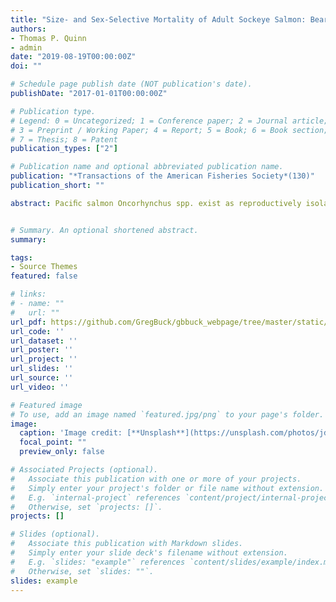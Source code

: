 ```yaml
---
title: "Size- and Sex-Selective Mortality of Adult Sockeye Salmon: Bears, Gulls, and Fish Out of Water"
authors:
- Thomas P. Quinn
- admin
date: "2019-08-19T00:00:00Z"
doi: ""

# Schedule page publish date (NOT publication's date).
publishDate: "2017-01-01T00:00:00Z"

# Publication type.
# Legend: 0 = Uncategorized; 1 = Conference paper; 2 = Journal article;
# 3 = Preprint / Working Paper; 4 = Report; 5 = Book; 6 = Book section;
# 7 = Thesis; 8 = Patent
publication_types: ["2"]

# Publication name and optional abbreviated publication name.
publication: "*Transactions of the American Fisheries Society*(130)"
publication_short: ""

abstract: Paciﬁc salmon Oncorhynchus spp. exist as reproductively isolated breeding populations and display marked variation in size and age at maturity within and among populations. We conducted a detailed study of mortality on adult sockeye salmon O. nerka in Hansen Creek, a small stream in southwestern Alaska, to test the prediction that predation by brown bears Ursus arctos and death by stranding during upstream migration would selectively remove males and large (old) individuals. During the 3 years of this study, 13.7% of the mature salmon died in shallow water at the creek’s mouth before reaching the spawning grounds. Males had proportionally higher mortality at the mouth than females (17.6% versus 10.8%), and the ﬁsh of both sexes that died at the mouth were larger and older than those that survived to ascend the creek. Of the ﬁsh that died at the mouth, females were more often attacked (chieﬂy scavenged) by glaucous-winged gulls Larus glaucescens than males, and the gulls tended to attack ﬁsh that were smaller than average. Of the ﬁsh that reached the spawning habitats in Hansen Creek, those killed by bears were larger and older than those that died of senescence. Thus, there was highly size-selective mortality in this population. Data from four other nearby sockeye salmon populations conﬁrmed the tendency for bears to kill predominately large salmon and males. Data from 14 other populations revealed that the predation intensity was generally, but not always, higher on males than females. Overall, the results indicated that there can be substantial selective mortality in salmon populations in small streams, which may inﬂuence their life history evolution.


# Summary. An optional shortened abstract.
summary: 

tags:
- Source Themes
featured: false

# links:
# - name: ""
#   url: ""
url_pdf: https://github.com/GregBuck/gbbuck_webpage/tree/master/static/Quinn_et_al-2001-Transactions_of_the_American_Fisheries_Society.pdf
url_code: ''
url_dataset: ''
url_poster: ''
url_project: ''
url_slides: ''
url_source: ''
url_video: ''

# Featured image
# To use, add an image named `featured.jpg/png` to your page's folder. 
image:
  caption: 'Image credit: [**Unsplash**](https://unsplash.com/photos/jdD8gXaTZsc)'
  focal_point: ""
  preview_only: false

# Associated Projects (optional).
#   Associate this publication with one or more of your projects.
#   Simply enter your project's folder or file name without extension.
#   E.g. `internal-project` references `content/project/internal-project/index.md`.
#   Otherwise, set `projects: []`.
projects: []

# Slides (optional).
#   Associate this publication with Markdown slides.
#   Simply enter your slide deck's filename without extension.
#   E.g. `slides: "example"` references `content/slides/example/index.md`.
#   Otherwise, set `slides: ""`.
slides: example
---
```

